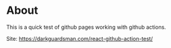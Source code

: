 # About

This is a quick test of github pages working with github actions.

Site: https://darkguardsman.com/react-github-action-test/